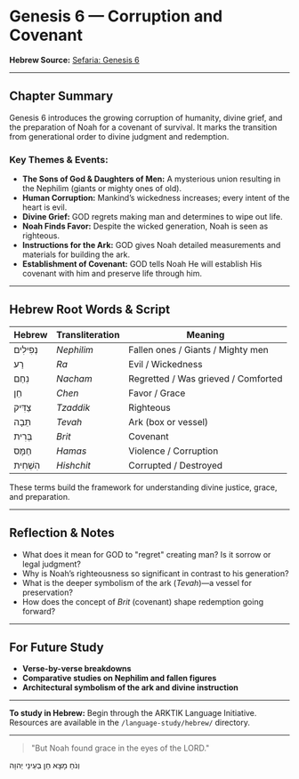 # Genesis 6 — Corruption and Covenant

**Hebrew Source:** [Sefaria: Genesis 6](https://www.sefaria.org/Genesis.6)

---

## Chapter Summary

Genesis 6 introduces the growing corruption of humanity, divine grief, and the preparation of Noah for a covenant of survival. It marks the transition from generational order to divine judgment and redemption.

### Key Themes & Events:

- **The Sons of God & Daughters of Men:** A mysterious union resulting in the Nephilim (giants or mighty ones of old).
- **Human Corruption:** Mankind’s wickedness increases; every intent of the heart is evil.
- **Divine Grief:** GOD regrets making man and determines to wipe out life.
- **Noah Finds Favor:** Despite the wicked generation, Noah is seen as righteous.
- **Instructions for the Ark:** GOD gives Noah detailed measurements and materials for building the ark.
- **Establishment of Covenant:** GOD tells Noah He will establish His covenant with him and preserve life through him.

---

## Hebrew Root Words & Script

| Hebrew           | Transliteration     | Meaning                                 |
|------------------|---------------------|-----------------------------------------|
| נְפִילִים         | *Nephilim*           | Fallen ones / Giants / Mighty men       |
| רַע              | *Ra*                 | Evil / Wickedness                       |
| נִחַם            | *Nacham*             | Regretted / Was grieved / Comforted     |
| חֵן              | *Chen*               | Favor / Grace                           |
| צַדִּיק           | *Tzaddik*            | Righteous                               |
| תֵּבָה            | *Tevah*              | Ark (box or vessel)                     |
| בְּרִית           | *Brit*               | Covenant                                |
| חַמָּס           | *Hamas*              | Violence / Corruption                   |
| הִשְׁחִית          | *Hishchit*           | Corrupted / Destroyed                   |

These terms build the framework for understanding divine justice, grace, and preparation.

---

## Reflection & Notes

- What does it mean for GOD to "regret" creating man? Is it sorrow or legal judgment?
- Why is Noah’s righteousness so significant in contrast to his generation?
- What is the deeper symbolism of the ark (*Tevah*)—a vessel for preservation?
- How does the concept of *Brit* (covenant) shape redemption going forward?

---

## For Future Study

- **Verse-by-verse breakdowns**
- **Comparative studies on Nephilim and fallen figures**
- **Architectural symbolism of the ark and divine instruction**

---

**To study in Hebrew:** Begin through the ARKTIK Language Initiative. Resources are available in the `/language-study/hebrew/` directory.

---

> "But Noah found grace in the eyes of the LORD."

וְנֹחַ מָצָא חֵן בְּעֵינֵי יְהוָה

